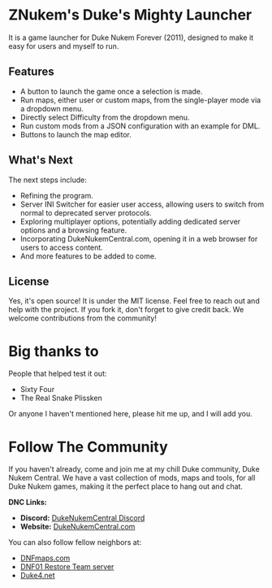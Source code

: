 # ZNukem's Duke's Mighty Launcher
It is a game launcher for Duke Nukem Forever (2011), designed to make it easy for users and myself to run.

## Features
- A button to launch the game once a selection is made.
- Run maps, either user or custom maps, from the single-player mode via a dropdown menu.
- Directly select Difficulty from the dropdown menu.
- Run custom mods from a JSON configuration with an example for DML.
- Buttons to launch the map editor.

## What's Next
The next steps include:
- Refining the program.
- Server INI Switcher for easier user access, allowing users to switch from normal to deprecated server protocols.
- Exploring multiplayer options, potentially adding dedicated server options and a browsing feature.
- Incorporating DukeNukemCentral.com, opening it in a web browser for users to access content.
- And more features to be added to come.

## License
Yes, it's open source! It is under the MIT license. Feel free to reach out and help with the project. If you fork it, don't forget to give credit back. We welcome contributions from the community!

# Big thanks to
People that helped test it out:
- Sixty Four
- The Real Snake Plissken

Or anyone I haven't mentioned here, please hit me up, and I will add you.

# Follow The Community

If you haven't already, come and join me at my chill Duke community, Duke Nukem Central.
We have a vast collection of mods, maps and tools, for all Duke Nukem games, making it the perfect place to hang out and chat.

**DNC Links:**
- **Discord:** [DukeNukemCentral Discord](https://discord.gg/VMBfuXjFga)
- **Website:** [DukeNukemCentral.com](https://www.DukeNukemCentral.com)

You can also follow fellow neighbors at:
- [DNFmaps.com](https://DNFmaps.com)
- [DNF01 Restore Team server](https://discord.com/invite/RRuT32bzze)
- [Duke4.net](https://Duke4.net)
